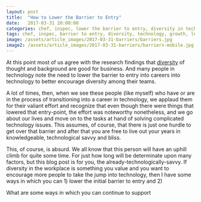 ```yaml
---
layout: post
title:  "How to Lower the Barrier to Entry"
date:   2017-03-31 20:00:00
categories: chef, inspec, lower the barrier to entry, diversity in technology
tags: chef, inspec, barrier to entry, diversity, technology, growth, learning
image: /assets/article_images/2017-03-31-barriers/barriers.jpg
image2: /assets/article_images/2017-03-31-barriers/barriers-mobile.jpg
---
```

At this point most of us agree with the research findings that [diversity](http://www.diversitas.co.nz/Portals/25/Docs/Diversity%20Matters.pdf) of thought and background are good for business. And many people in technology note the need to lower the barrier to entry into careers into technology to better encourage diversity among their teams.

A lot of times, then, when we see these people (like myself) who have or are in the process of transitioning into a career in technology, we applaud them for their valiant effort and recognize that even though there were things that lowered that entry-point, the effort was noteworthy nonetheless, and we go about our lives and move on to the tasks at hand of solving complicated technology issues. This assumes, of course, that there is just one hurdle to get over that barrier and after that you are free to live out your years in knowledgeable, technological savvy and bliss.

This, of course, is absurd. We all know that this person will have an uphill climb for quite some time. For just how long will be determinate upon many factors, but this blog post is for you, the already-technologically-savvy. If diversity in the workplace is something you value and you want to encourage more people to take the jump into technology, then I have some ways in which you can 1) lower the initial barrier to entry and 2) 

What are some ways in which you can continue to support 